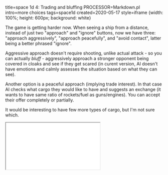 title=space 1d 4: Trading and bluffing
PROCESSOR=Markdown.pl
intro=more choices
tags=space1d
created=2020-05-17
style=iframe {width: 100%; height: 600px; background: white}

The game is getting harder now.
When seeing a ship from a distance, instead of just two "approach" and "ignore" buttons,
now we have three: "approach aggressively", "approach peacefully", and "avoid contact",
latter being a better phrased "ignore".

Aggressive approach doesn't require shooting, unlike actual attack - so you can actually _bluff_ -
aggressively approach a stronger opponent being covered in cloaks
and see if they get scared (in curent version, AI doesn't have emotions and calmly assesses the situation based on what they can see).

Another option is a peaceful approach (implying trade interest).
In that case AI checks what cargo they would like to have and suggests an exchange
(it wants to have same ratio of rockets/fuel as guns/engines).
You can accept their offer completely or partially.

It would be interesting to have few more types of cargo, but I'm not sure which.

<iframe src="space-1d-4-trading-and-bluffing.htm"></iframe>

